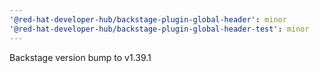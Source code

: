 ```yaml
---
'@red-hat-developer-hub/backstage-plugin-global-header': minor
'@red-hat-developer-hub/backstage-plugin-global-header-test': minor
---
```


Backstage version bump to v1.39.1
